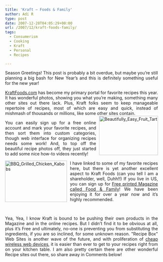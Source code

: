 ```yaml
---
title: 'Kraft – Foods & Family'
author: Adi R
type: post
date: 2007-12-28T04:05:29+00:00
url: /2007/12/kraft-foods-family/
tags:
  - Consumerism
  - Cooking
  - Kraft
  - Personal
  - Recipes

---
```

<p align="justify">
  Season Greetings! This post is probably a bit overdue, but maybe you&#8217;re still planning a big bash for New Year&#8217;s and this is definitely something useful for the new year!
</p>

<p align="justify">
  <a href="http://www.kraftfoods.com">KraftFoods.com</a> has become my primary portal for favorite recipes this year. It has wonderful photos, showing you what you&#8217;re making, something many other sites out there lack. Plus, Kraft folks seem to keep manageable repertoire of recipes, most of which are easy and quick, instead of mishmash of thousands or millions, like some other sites contain.<a href="http://www.kraftfoods.com/kf/recipes/RecipeDetail.htm?recipe_id=107519" target="_blank"><img style="border-right: 0px; border-top: 0px; margin: 0px 0px 0px 10px; border-left: 0px; border-bottom: 0px" height="129" alt="Beautifully_Easy_Fruit_Tart" src="https://i0.wp.com/www.adir1.com//uploads/2007/12/beautifully-easy-fruit-tart.jpg?resize=194%2C129" width="194" align="right" border="0" data-recalc-dims="1" /></a>
</p>

<p align="justify">
  You can easily sign up for a free online account and mark your favorite recipes, and then sort them into custom categories, though web interface for organizing recipes needs some work! And, to top off the beautiful recipe photos off, they just started to add some nice how-to videos recently!
</p>

<p align="justify">
  <a href="http://www.kraftfoods.com/kf/recipes/RecipeDetail.htm?recipe_id=51241" target="_blank"><img style="border-right: 0px; border-top: 0px; margin: 0px 10px 0px 0px; border-left: 0px; border-bottom: 0px" height="136" alt="BBQ_Grilled_Chicken_Kabobs" src="https://i2.wp.com/www.adir1.com//uploads/2007/12/bbq-grilled-chicken-kabobs.jpg?resize=204%2C136" width="204" align="left" border="0" data-recalc-dims="1" /></a> I have linked to some of my favorite recipes here, but there is yet another excellent aspect to Kraft Foods (can you tell I am a shareholder, well, Duhh!!) If you live in US, you can sign up for <a href="http://kraftfoods.com/share" target="_blank">Free printed Magazine called Food & Family</a>! We have been enjoying it for over a year now and it&#8217;s highly recommended.
</p>

<p align="justify">
  &#160;
</p>

<p align="justify">
  Yea, Yea, I know Kraft is bound to be pushing their own products in the Magazine and in the online recipes. But I didn&#8217;t find it to be obvious at all, plus it&#8217;s Free and ultimately, no-one is preventing you from substituting the ingredients, if you are so inclined, for some unknown reason. "Recipe Box" Web Sites is another wave of the future, and with proliferation of <a href="http://www.amazon.com/dp/product/B000MK4GGM/?tag=craftonia-20" target="_blank">cheap wireless web devices</a>, it is easier than ever to get to your recipes right from on your kitchen table. I am also pretty certain there are other wonderful Recipe sites out there, so share away in Comments below!
</p>